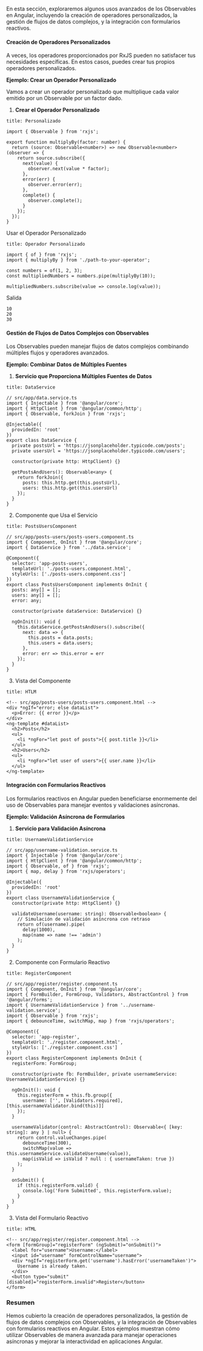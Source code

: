 En esta sección, exploraremos algunos usos avanzados de los Observables en Angular, incluyendo la creación de operadores personalizados, la gestión de flujos de datos complejos, y la integración con formularios reactivos.

#### Creación de Operadores Personalizados

A veces, los operadores proporcionados por RxJS pueden no satisfacer tus necesidades específicas. En estos casos, puedes crear tus propios operadores personalizados.

**Ejemplo: Crear un Operador Personalizado**

Vamos a crear un operador personalizado que multiplique cada valor emitido por un Observable por un factor dado.

1. **Crear el Operador Personalizado**

```ad-important
title: Personalizado
```
```
import { Observable } from 'rxjs';

export function multiplyBy(factor: number) {
  return (source: Observable<number>) => new Observable<number>(observer => {
    return source.subscribe({
      next(value) {
        observer.next(value * factor);
      },
      error(err) {
        observer.error(err);
      },
      complete() {
        observer.complete();
      }
    });
  });
}
```

Usar el Operador Personalizado

```ad-info
title: Operador Personalizado
```
```
import { of } from 'rxjs';
import { multiplyBy } from './path-to-your-operator';

const numbers = of(1, 2, 3);
const multipliedNumbers = numbers.pipe(multiplyBy(10));

multipliedNumbers.subscribe(value => console.log(value));
```

Salida

```
10
20
30
```

#### Gestión de Flujos de Datos Complejos con Observables

Los Observables pueden manejar flujos de datos complejos combinando múltiples flujos y operadores avanzados.

**Ejemplo: Combinar Datos de Múltiples Fuentes**

1. **Servicio que Proporciona Múltiples Fuentes de Datos**

```ad-important
title: DataService
```
```
// src/app/data.service.ts
import { Injectable } from '@angular/core';
import { HttpClient } from '@angular/common/http';
import { Observable, forkJoin } from 'rxjs';

@Injectable({
  providedIn: 'root'
})
export class DataService {
  private postsUrl = 'https://jsonplaceholder.typicode.com/posts';
  private usersUrl = 'https://jsonplaceholder.typicode.com/users';

  constructor(private http: HttpClient) {}

  getPostsAndUsers(): Observable<any> {
    return forkJoin({
      posts: this.http.get(this.postsUrl),
      users: this.http.get(this.usersUrl)
    });
  }
}
```

2. Componente que Usa el Servicio

```ad-important
title: PostsUsersComponent
```
```
// src/app/posts-users/posts-users.component.ts
import { Component, OnInit } from '@angular/core';
import { DataService } from '../data.service';

@Component({
  selector: 'app-posts-users',
  templateUrl: './posts-users.component.html',
  styleUrls: ['./posts-users.component.css']
})
export class PostsUsersComponent implements OnInit {
  posts: any[] = [];
  users: any[] = [];
  error: any;

  constructor(private dataService: DataService) {}

  ngOnInit(): void {
    this.dataService.getPostsAndUsers().subscribe({
      next: data => {
        this.posts = data.posts;
        this.users = data.users;
      },
      error: err => this.error = err
    });
  }
}
```

3. Vista del Componente

```ad-info
title: HTLM
```
```
<!-- src/app/posts-users/posts-users.component.html -->
<div *ngIf="error; else dataList">
  <p>Error: {{ error }}</p>
</div>
<ng-template #dataList>
  <h2>Posts</h2>
  <ul>
    <li *ngFor="let post of posts">{{ post.title }}</li>
  </ul>
  <h2>Users</h2>
  <ul>
    <li *ngFor="let user of users">{{ user.name }}</li>
  </ul>
</ng-template>
```


#### Integración con Formularios Reactivos

Los formularios reactivos en Angular pueden beneficiarse enormemente del uso de Observables para manejar eventos y validaciones asíncronas.

**Ejemplo: Validación Asíncrona de Formularios**

1. **Servicio para Validación Asíncrona**

```ad-important
title: UsernameValidationService
```
```
// src/app/username-validation.service.ts
import { Injectable } from '@angular/core';
import { HttpClient } from '@angular/common/http';
import { Observable, of } from 'rxjs';
import { map, delay } from 'rxjs/operators';

@Injectable({
  providedIn: 'root'
})
export class UsernameValidationService {
  constructor(private http: HttpClient) {}

  validateUsername(username: string): Observable<boolean> {
    // Simulación de validación asíncrona con retraso
    return of(username).pipe(
      delay(1000),
      map(name => name !== 'admin')
    );
  }
}
```

2. Componente con Formulario Reactivo

```ad-important
title: RegisterComponent
```
```
// src/app/register/register.component.ts
import { Component, OnInit } from '@angular/core';
import { FormBuilder, FormGroup, Validators, AbstractControl } from '@angular/forms';
import { UsernameValidationService } from '../username-validation.service';
import { Observable } from 'rxjs';
import { debounceTime, switchMap, map } from 'rxjs/operators';

@Component({
  selector: 'app-register',
  templateUrl: './register.component.html',
  styleUrls: ['./register.component.css']
})
export class RegisterComponent implements OnInit {
  registerForm: FormGroup;

  constructor(private fb: FormBuilder, private usernameService: UsernameValidationService) {}

  ngOnInit(): void {
    this.registerForm = this.fb.group({
      username: ['', [Validators.required], [this.usernameValidator.bind(this)]]
    });
  }

  usernameValidator(control: AbstractControl): Observable<{ [key: string]: any } | null> {
    return control.valueChanges.pipe(
      debounceTime(300),
      switchMap(value => this.usernameService.validateUsername(value)),
      map(isValid => isValid ? null : { usernameTaken: true })
    );
  }

  onSubmit() {
    if (this.registerForm.valid) {
      console.log('Form Submitted', this.registerForm.value);
    }
  }
}
```

3. Vista del Formulario Reactivo

```ad-info
title: HTML
```
```
<!-- src/app/register/register.component.html -->
<form [formGroup]="registerForm" (ngSubmit)="onSubmit()">
  <label for="username">Username:</label>
  <input id="username" formControlName="username">
  <div *ngIf="registerForm.get('username').hasError('usernameTaken')">
    Username is already taken.
  </div>
  <button type="submit" [disabled]="registerForm.invalid">Register</button>
</form>
```

### Resumen

Hemos cubierto la creación de operadores personalizados, la gestión de flujos de datos complejos con Observables, y la integración de Observables con formularios reactivos en Angular. Estos ejemplos muestran cómo utilizar Observables de manera avanzada para manejar operaciones asíncronas y mejorar la interactividad en aplicaciones Angular.